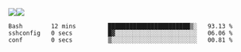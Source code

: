 <div style="display: flex; flex-direction: row;">
<img style="height: auto; width: auto;" class="img" src="https://raw.githubusercontent.com/blazepp/github-stats/master/generated/overview.svg#gh-dark-mode-only" />
<img style="height: auto; width: auto;" class="img" src="https://raw.githubusercontent.com/blazepp/github-stats/master/generated/languages.svg#gh-dark-mode-only" />
</div>

<!--START_SECTION:waka-->

```text
Bash        12 mins         ███████████████████████▒░   93.13 %
sshconfig   0 secs          █▓░░░░░░░░░░░░░░░░░░░░░░░   06.06 %
conf        0 secs          ▒░░░░░░░░░░░░░░░░░░░░░░░░   00.81 %
```

<!--END_SECTION:waka-->
